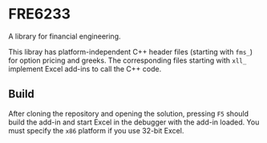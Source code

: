 # FRE6233

A library for financial engineering.

This libray has platform-independent C++ header files (starting with `fms_`) for option pricing and greeks. The corresponding files starting with `xll_` implement Excel add-ins to call the C++ code.

## Build

After cloning the repository and opening the solution, pressing `F5` should build the add-in and start Excel in the debugger with the add-in loaded. You must specify the `x86` platform if you use 32-bit Excel.
